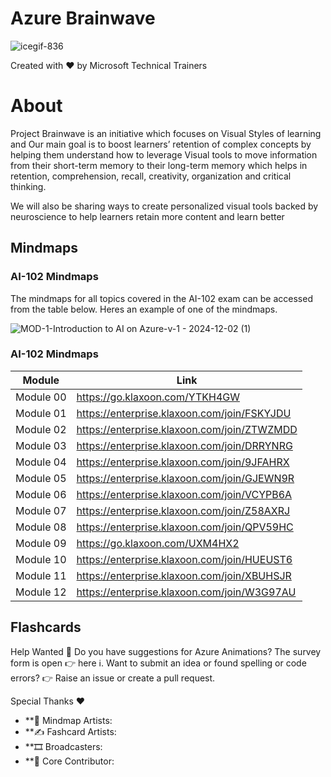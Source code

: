 # Azure Brainwave

![icegif-836](https://github.com/user-attachments/assets/0c1aff8c-d0b5-4755-b9b0-700ae64a59ee)



Created with ❤️ by Microsoft Technical Trainers

# About
Project Brainwave is an initiative which focuses on Visual Styles of learning and Our main goal is to boost learners’ retention of complex concepts by helping them understand how to leverage Visual tools to move information from their short-term memory to their long-term memory which helps in retention, comprehension, recall, creativity, organization and critical thinking.

We will also be sharing ways to create personalized visual tools backed by neuroscience to help learners retain more content and learn better


## Mindmaps

### AI-102 Mindmaps
The mindmaps for all topics covered in the AI-102 exam can be accessed from the table below. Heres an example of one of the mindmaps.

![MOD-1-Introduction to AI on Azure-v-1 - 2024-12-02 (1)](https://github.com/user-attachments/assets/2543bb37-02f9-4925-95fe-cf744ec65b77)


### AI-102 Mindmaps

| Module       | Link                                        |
|--------------|---------------------------------------------|
| Module 00    | https://go.klaxoon.com/YTKH4GW              |             
| Module 01    | https://enterprise.klaxoon.com/join/FSKYJDU | 
| Module 02    | https://enterprise.klaxoon.com/join/ZTWZMDD | 
| Module 03    | https://enterprise.klaxoon.com/join/DRRYNRG | 
| Module 04    | https://enterprise.klaxoon.com/join/9JFAHRX | 
| Module 05    | https://enterprise.klaxoon.com/join/GJEWN9R | 
| Module 06    | https://enterprise.klaxoon.com/join/VCYPB6A | 
| Module 07    | https://enterprise.klaxoon.com/join/Z58AXRJ | 
| Module 08    | https://enterprise.klaxoon.com/join/QPV59HC | 
| Module 09    | https://go.klaxoon.com/UXM4HX2              | 
| Module 10    | https://enterprise.klaxoon.com/join/HUEUST6 | 
| Module 11    | https://enterprise.klaxoon.com/join/XBUHSJR | 
| Module 12    | https://enterprise.klaxoon.com/join/W3G97AU | 


## Flashcards


Help Wanted 📒
Do you have suggestions for Azure Animations? The survey form is open 👉 here ℹ️.
Want to submit an idea or found spelling or code errors? 👉 Raise an issue or create a pull request.

Special Thanks ❤️
* **🎨 Mindmap Artists:
* **✍️ Fashcard Artists:
* **🎞️ Broadcasters:
* **🙏 Core Contributor:
